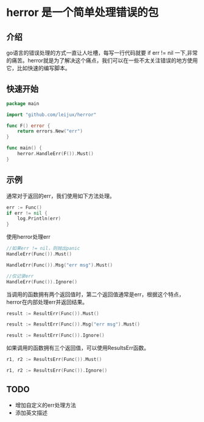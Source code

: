 # herror 是一个简单处理错误的包
## 介绍
go语言的错误处理的方式一直让人吐槽，每写一行代码就要 if err != nil 一下,非常的痛苦。herror就是为了解决这个痛点，我们可以在一些不太关注错误的地方使用它，比如快速的编写脚本。
## 快速开始
```go
package main

import "github.com/leijux/herror"

func F() error {
    return errors.New("err")
}

func main() {
    herror.HandleErr(F()).Must()
}
```
## 示例
通常对于返回的err，我们使用如下方法处理。
```go
err := Func()
if err != nil {
    log.Println(err)
}
```
使用herror处理err
```go
//如果err != nil，则抛出panic
HandleErr(Func()).Must()

HandleErr(Func()).Msg("err msg").Must()

//仅记录err
HandleErr(Func()).Ignore()
```
当调用的函数拥有两个返回值时，第二个返回值通常是err，根据这个特点，herror在内部处理err并返回结果。
```go
result := ResultErr(Func()).Must()

result := ResultErr(Func()).Msg("err msg").Must()

result := ResultErr(Func()).Ignore()
```
如果调用的函数拥有三个返回值，可以使用ResultsErr函数。
```go
r1, r2 := ResultsErr(Func()).Must()

r1, r2 := ResultsErr(Func()).Ignore()
```
## TODO
- 增加自定义的err处理方法
- 添加英文描述